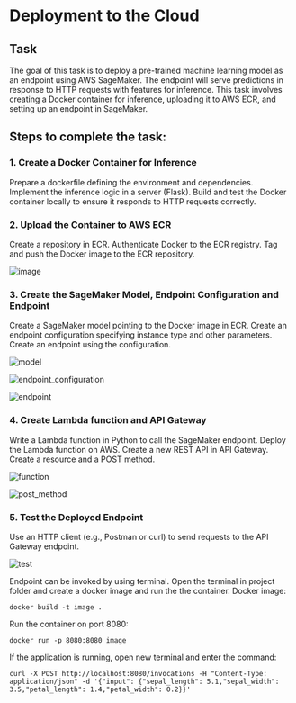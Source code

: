 # Deployment to the Cloud

## Task

The goal of this task is to deploy a pre-trained machine learning model as an endpoint using AWS SageMaker. The endpoint will serve predictions in response to HTTP requests with features for inference. This task involves creating a Docker container for inference, uploading it to AWS ECR, and setting up an endpoint in SageMaker.

## Steps to complete the task:

### 1. Create a Docker Container for Inference
Prepare a dockerfile defining the environment and dependencies.
Implement the inference logic in a server (Flask).
Build and test the Docker container locally to ensure it responds to HTTP requests correctly.

### 2. Upload the Container to AWS ECR
Create a repository in ECR.
Authenticate Docker to the ECR registry.
Tag and push the Docker image to the ECR repository.

![image](https://github.com/Andrej132/EPAM_MLE/assets/93214115/ed56311d-0060-4313-ba03-7f41aa3665ab)

### 3. Create the SageMaker Model, Endpoint Configuration and Endpoint
Create a SageMaker model pointing to the Docker image in ECR.
Create an endpoint configuration specifying instance type and other parameters.
Create an endpoint using the configuration.

![model](https://github.com/Andrej132/EPAM_MLE/assets/93214115/c70e320d-bbec-412a-a2e6-e4005713be84)

![endpoint_configuration](https://github.com/Andrej132/EPAM_MLE/assets/93214115/2525db05-8dcf-41ea-990d-0b0cd65afeab)

![endpoint](https://github.com/Andrej132/EPAM_MLE/assets/93214115/736e5e4b-7efc-4a7f-a8d7-7f2547d561de)

### 4. Create Lambda function and API Gateway
Write a Lambda function in Python to call the SageMaker endpoint.
Deploy the Lambda function on AWS.
Create a new REST API in API Gateway.
Create a resource and a POST method.

![function](https://github.com/Andrej132/EPAM_MLE/assets/93214115/b9d81a25-f6df-4143-9f2e-6b431f238d8c)

![post_method](https://github.com/Andrej132/EPAM_MLE/assets/93214115/719ac4e2-7659-4932-8cb2-ad0ec40c9d9d)

### 5. Test the Deployed Endpoint
Use an HTTP client (e.g., Postman or curl) to send requests to the API Gateway endpoint.

![test](https://github.com/Andrej132/EPAM_MLE/assets/93214115/9d118a09-2574-40e8-a13d-764eb5c1d177)

Endpoint can be invoked by using terminal. Open the terminal in project folder and create a docker image and run the the container. 
Docker image:
```
docker build -t image .
```
Run the container on port 8080:
```
docker run -p 8080:8080 image
```
If the application is running, open new terminal and enter the command:
```
curl -X POST http://localhost:8080/invocations -H "Content-Type: application/json" -d '{"input": {"sepal_length": 5.1,"sepal_width": 3.5,"petal_length": 1.4,"petal_width": 0.2}}'
``` 



